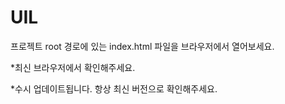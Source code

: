 # UIL

프로젝트 root 경로에 있는 index.html 파일을 브라우저에서 열어보세요.


*최신 브라우저에서 확인해주세요.

*수시 업데이트됩니다. 항상 최신 버전으로 확인해주세요.

 